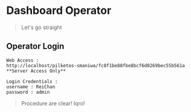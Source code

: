 # Dashboard Operator

> Let's go straight

## Operator Login
```
Web Access :
http://localhost/pilketos-smaniwa/fc8f1be88fbe8bcf6d0269bec55b561a
**Server Access Only**

Login Credentials :
username : ReiChan
password : admin
```

> Procedure are clear! Iqro!
